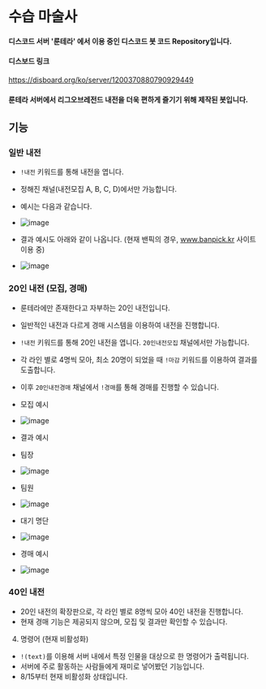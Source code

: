 # 수습 마술사

#### 디스코드 서버 '룬테라' 에서 이용 중인 디스코드 봇 코드 Repository입니다.

#### 디스보드 링크
https://disboard.org/ko/server/1200370880790929449

#### 룬테라 서버에서 리그오브레전드 내전을 더욱 편하게 즐기기 위해 제작된 봇입니다.

## 기능

### 일반 내전

- `!내전` 키워드를 통해 내전을 엽니다.
- 정해진 채널(내전모집 A, B, C, D)에서만 가능합니다.
- 예시는 다음과 같습니다.
- ![image](https://github.com/user-attachments/assets/007c0c69-7f14-4375-a3ee-7056958e730b)

- 결과 예시도 아래와 같이 나옵니다. (현재 밴픽의 경우, www.banpick.kr 사이트 이용 중)
- ![image](https://github.com/user-attachments/assets/be2a1eb8-047d-44ce-bd8d-42277e003585)

### 20인 내전 (모집, 경매)

- 룬테라에만 존재한다고 자부하는 20인 내전입니다.
- 일반적인 내전과 다르게 경매 시스템을 이용하여 내전을 진행합니다.
- `!내전` 키워드를 통해 20인 내전을 엽니다. `20인내전모집` 채널에서만 가능합니다.
- 각 라인 별로 4명씩 모아, 최소 20명이 되었을 때 `!마감` 키워드를 이용하여 결과를 도출합니다.
- 이후 `20인내전경매` 채널에서 `!경매`를 통해 경매를 진행할 수 있습니다.
- 모집 예시
- ![image](https://github.com/user-attachments/assets/007f8819-a224-41bc-bf31-12869738b9f9)

- 결과 예시
- 팀장
- ![image](https://github.com/user-attachments/assets/7cfc5fbd-d73a-40a8-8166-929532727e79)
- 팀원
- ![image](https://github.com/user-attachments/assets/253463d1-87dd-4c0b-a69a-51d8c73cdb4d)
- 대기 명단
- ![image](https://github.com/user-attachments/assets/6918d882-752b-472b-81ea-54647f37fe79)

- 경매 예시
- ![image](https://github.com/user-attachments/assets/eb3de099-d741-4fff-99cf-71d5cea38a12)

### 40인 내전

- 20인 내전의 확장판으로, 각 라인 별로 8명씩 모아 40인 내전을 진행합니다.
- 현재 경매 기능은 제공되지 않으며, 모집 및 결과만 확인할 수 있습니다.

4. 명령어 (현재 비활성화)

- `!(text)`를 이용해 서버 내에서 특정 인물을 대상으로 한 명령어가 출력됩니다.
- 서버에 주로 활동하는 사람들에게 재미로 넣어봤던 기능입니다.
- 8/15부터 현재 비활성화 상태입니다.
